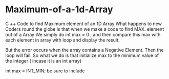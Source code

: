 # Maximum-of-a-1d-Array
C ++ Code to find Maximum element of an 1D Array
What happens to new Coders round the globe is that
when we make a code to find MAX. element out of a Array
We simply do int max = 0 ;
and then compare this max with each element in array with loop and display the result.

But the error occurs when the array contains a Negative Element.
Then the loop will fail.
So what we do is that
initialize max to the minimum value of the integer ( incase it is an int array)

int max = INT_MIN;
be sure to include <climits>
